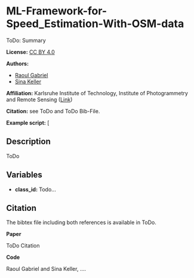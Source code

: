 # ML-Framework-for-Speed_Estimation-With-OSM-data
ToDo: Summary

**License:** [CC BY 4.0](LICENSE)

**Authors:**

- [Raoul Gabriel](mailto:r.gabrielb@ci-tec.de)
- [Sina Keller](mailto:sina.keller@kit.edu)

**Affiliation:** Karlsruhe Institute of Technology, Institute of Photogrammetry and Remote Sensing ([Link](https://ipf.kit.edu))

**Citation:** see ToDo and ToDo Bib-File.

**Example script:** [


## Description

ToDo

## Variables

- **class_id:** Todo... 


## Citation

The bibtex file including both references is available in ToDo.

**Paper**

ToDo Citation



**Code**

Raoul Gabriel and Sina Keller, ....


